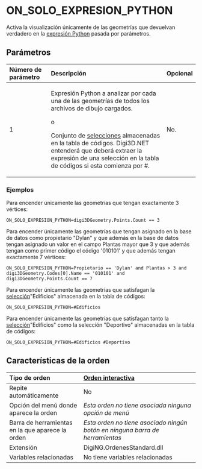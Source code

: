 # ON\_SOLO\_EXPRESION\_PYTHON

Activa la visualización únicamente de las geometrías que devuelvan verdadero en la [expresión Python](/digi3d-net/referencia/editor-de-tablas-de-codigos/pestanas/selecciones.md) pasada por parámetros.

## Parámetros

<table>
  <thead>
    <tr>
      <th style="text-align:left">N&#xFA;mero de par&#xE1;metro</th>
      <th style="text-align:left">Descripci&#xF3;n</th>
      <th style="text-align:left">Opcional</th>
    </tr>
  </thead>
  <tbody>
    <tr>
      <td style="text-align:left">1</td>
      <td style="text-align:left">
        <p>Expresi&#xF3;n Python a analizar por cada una de las geometr&#xED;as de
          todos los archivos de dibujo cargados.</p>
        <p></p>
        <p>o
          <br />
        </p>
        <p>Conjunto de <a href="/digi3d-net/referencia/editor-de-tablas-de-codigos/pestanas/selecciones.md">selecciones</a> almacenadas
          en la tabla de c&#xF3;digos. Digi3D.NET entender&#xE1; que deber&#xE1;
          extraer la expresi&#xF3;n de una selecci&#xF3;n en la tabla de c&#xF3;digos
          si esta comienza por #.</p>
      </td>
      <td style="text-align:left">No.</td>
    </tr>
  </tbody>
</table>

### Ejemplos

Para encender únicamente las geometrías que tengan exactamente 3 vértices:

```text
ON_SOLO_EXPRESION_PYTHON=digi3DGeometry.Points.Count == 3
```

Para encender únicamente las geometrías que tengan asignado en la base de datos como propietario "Dylan" y que además en la base de datos tengan asignado un valor en el campo Plantas mayor que 3 y que además tengan como primer código el código '010101' y que además tengan exactamente 7 vértices:

```text
ON_SOLO_EXPRESION_PYTHON=Propietario == 'Dylan' and Plantas > 3 and digi3DGeometry.Codes[0].Name == '010101' and digi3DGeometry.Points.Count == 7
```

Para encender únicamente las geometrías que satisfagan la [selección](/digi3d-net/referencia/editor-de-tablas-de-codigos/pestanas/selecciones.md)"Edificios" almacenada en la tabla de códigos:

```text
ON_SOLO_EXPRESION_PYTHON=#Edificios
```

Para encender únicamente las geometrías que satisfagan tanto la [selección](/digi3d-net/referencia/editor-de-tablas-de-codigos/pestanas/selecciones.md)"Edificios" como la selección "Deportivo" almacenadas en la tabla de códigos:

```text
ON_SOLO_EXPRESION_PYTHON=#Edificios #Deportivo
```

## Características de la orden

| Tipo de orden | [Orden interactiva](off.md) |
| :--- | :--- |
| Repite automáticamente | No |
| Opción del menú donde aparece la orden | _Esta orden no tiene asociada ninguna opción de menú_ |
| Barra de herramientas en la que aparece la orden | _Esta orden no tiene asociado ningún botón en ninguna barra de herramientas_ |
| Extensión | DigiNG.OrdenesStandard.dll |
| Variables relacionadas | No tiene variables relacionadas |

